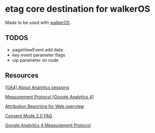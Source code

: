 # etag core destination for walkerOS

Made to be used with [walkerOS](https://github.com/elbwalker/walkerOS).

## TODOS

- pageViewEvent add data
- key event parameter flags
- uip parameter on node

## Resources

[[GA4] About Analytics sessions](https://support.google.com/analytics/answer/9191807)

[Measurement Protocol (Google Analytics 4)](https://developers.google.com/analytics/devguides/collection/protocol/ga4)

[Attribution Reporting for Web overview](https://developers.google.com/privacy-sandbox/relevance/attribution-reporting)

[Consent Mode 2.0 FAQ](https://www.markus-baersch.de/blog/consent-mode-2-0-faq/)

[Google Analytics 4 Measurement Protocol](https://www.thyngster.com/ga4-measurement-protocol-cheatsheet/)
